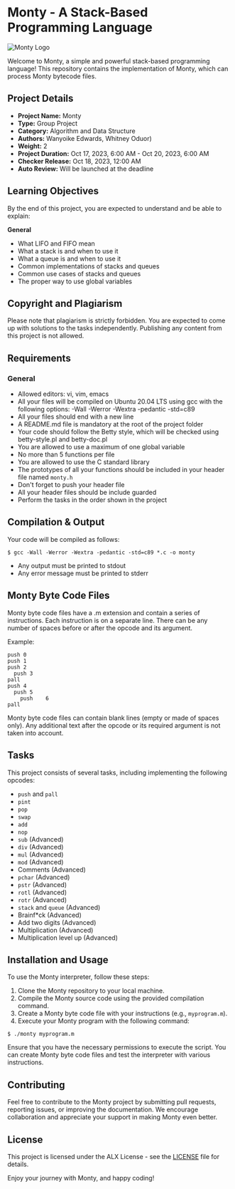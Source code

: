 # Monty - A Stack-Based Programming Language

![Monty Logo]([https://your-image-url-here](https://pbs.twimg.com/media/CFYYWy6UEAE9Ow-.png))

Welcome to Monty, a simple and powerful stack-based programming language! This repository contains the implementation of Monty, which can process Monty bytecode files.

## Project Details

- **Project Name:** Monty
- **Type:** Group Project
- **Category:** Algorithm and Data Structure
- **Authors:** Wanyoike Edwards, Whitney Oduor)
- **Weight:** 2
- **Project Duration:** Oct 17, 2023, 6:00 AM - Oct 20, 2023, 6:00 AM
- **Checker Release:** Oct 18, 2023, 12:00 AM
- **Auto Review:** Will be launched at the deadline

## Learning Objectives

By the end of this project, you are expected to understand and be able to explain:

**General**
- What LIFO and FIFO mean
- What a stack is and when to use it
- What a queue is and when to use it
- Common implementations of stacks and queues
- Common use cases of stacks and queues
- The proper way to use global variables

## Copyright and Plagiarism

Please note that plagiarism is strictly forbidden. You are expected to come up with solutions to the tasks independently. Publishing any content from this project is not allowed.

## Requirements

### General
- Allowed editors: vi, vim, emacs
- All your files will be compiled on Ubuntu 20.04 LTS using gcc with the following options: -Wall -Werror -Wextra -pedantic -std=c89
- All your files should end with a new line
- A README.md file is mandatory at the root of the project folder
- Your code should follow the Betty style, which will be checked using betty-style.pl and betty-doc.pl
- You are allowed to use a maximum of one global variable
- No more than 5 functions per file
- You are allowed to use the C standard library
- The prototypes of all your functions should be included in your header file named `monty.h`
- Don't forget to push your header file
- All your header files should be include guarded
- Perform the tasks in the order shown in the project

## Compilation & Output

Your code will be compiled as follows:
```shell
$ gcc -Wall -Werror -Wextra -pedantic -std=c89 *.c -o monty
```
- Any output must be printed to stdout
- Any error message must be printed to stderr

## Monty Byte Code Files

Monty byte code files have a .m extension and contain a series of instructions. Each instruction is on a separate line. There can be any number of spaces before or after the opcode and its argument.

Example:
```
push 0
push 1
push 2
  push 3
pall
push 4
  push 5
    push    6
pall
```

Monty byte code files can contain blank lines (empty or made of spaces only). Any additional text after the opcode or its required argument is not taken into account.

## Tasks

This project consists of several tasks, including implementing the following opcodes:

- `push` and `pall`
- `pint`
- `pop`
- `swap`
- `add`
- `nop`
- `sub` (Advanced)
- `div` (Advanced)
- `mul` (Advanced)
- `mod` (Advanced)
- Comments (Advanced)
- `pchar` (Advanced)
- `pstr` (Advanced)
- `rotl` (Advanced)
- `rotr` (Advanced)
- `stack` and `queue` (Advanced)
- Brainf*ck (Advanced)
- Add two digits (Advanced)
- Multiplication (Advanced)
- Multiplication level up (Advanced)

## Installation and Usage

To use the Monty interpreter, follow these steps:

1. Clone the Monty repository to your local machine.
2. Compile the Monty source code using the provided compilation command.
3. Create a Monty byte code file with your instructions (e.g., `myprogram.m`).
4. Execute your Monty program with the following command:

```shell
$ ./monty myprogram.m
```

Ensure that you have the necessary permissions to execute the script. You can create Monty byte code files and test the interpreter with various instructions.

## Contributing

Feel free to contribute to the Monty project by submitting pull requests, reporting issues, or improving the documentation. We encourage collaboration and appreciate your support in making Monty even better.

## License

This project is licensed under the ALX License - see the [LICENSE](LICENSE) file for details.

Enjoy your journey with Monty, and happy coding!
